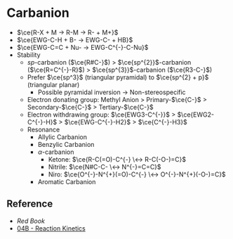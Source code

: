 # Carbanion

* $\ce{R-X + M -> R-M -> R- + M+}$
* $\ce{EWG-C-H + B- -> EWG-C- + HB}$
* $\ce{EWG-C=C + Nu- -> EWG-C^{-}-C-Nu}$
* Stability
  * $sp$-carbanion ($\ce{R#C-}$) > $\ce{sp^{2}}$-carbanion ($\ce{R=C^{-}-R}$) > $\ce{sp^{3}}$-carbanion ($\ce{R3-C-}$)
  * Prefer $\ce{sp^3}$ (triangular pyramidal) to $\ce{sp^{2} + p}$ (triangular planar)
    * Possible pyramidal inversion → Non-stereospecific
  * Electron donating group: Methyl Anion > Primary-$\ce{C-}$ > Secondary-$\ce{C-}$ > Tertiary-$\ce{C-}$
  * Electron withdrawing group: $\ce{EWG3-C^{-}}$ > $\ce{EWG2-C^{-}-H}$ > $\ce{EWG-C^{-}-H2}$ > $\ce{C^{-}-H3}$
  * Resonance
    * Allylic Carbanion
    * Benzylic Carbanion
    * $\alpha$-carbanion
      * Ketone: $\ce{R-C(=O)-C^{-} \<-> R-C(-O-)=C}$
      * Nitrile: $\ce{N#C-C- \<-> N^{-}=C=C}$
      * Niro: $\ce{O^{-}-N^{+}(=O)-C^{-} \<-> O^{-}-N^{+}(-O-)=C}$
    * Aromatic Carbanion

## Reference

* *Red Book*
* [04B - Reaction Kinetics](../../../../../00%20-%20Summary/SCCH134%20-%20Organic%20Chemistry%20for%20Medical%20Science/04B%20-%20Reaction%20Kinetics.md)
